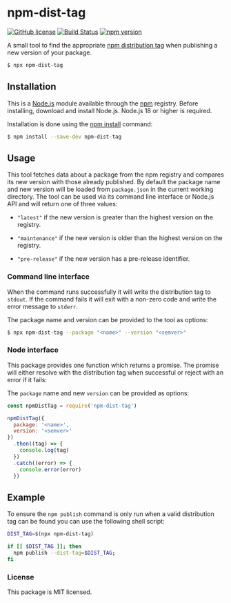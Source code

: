 # npm-dist-tag

[![GitHub license](https://img.shields.io/badge/license-MIT-blue.svg)](https://github.com/i-like-robots/npm-dist-tag/blob/main/LICENSE) [![Build Status](https://travis-ci.org/i-like-robots/npm-dist-tag.svg?branch=main)](https://travis-ci.org/i-like-robots/npm-dist-tag) [![npm version](https://img.shields.io/npm/v/npm-dist-tag.svg?style=flat)](https://www.npmjs.com/package/npm-dist-tag)

A small tool to find the appropriate [npm distribution tag][1] when publishing a new version of your package.

[1]: https://docs.npmjs.com/adding-dist-tags-to-packages

```sh
$ npx npm-dist-tag
```


## Installation

This is a [Node.js] module available through the [npm] registry. Before installing, download and install Node.js. Node.js 18 or higher is required.

Installation is done using the [npm install] command:

```sh
$ npm install --save-dev npm-dist-tag
```

[Node.js]: https://nodejs.org/en/
[npm]: https://www.npmjs.com/
[npm install]: https://docs.npmjs.com/getting-started/installing-npm-packages-locally


## Usage

This tool fetches data about a package from the npm registry and compares its new version with those already published. By default the package name and new version will be loaded from `package.json` in the current working directory. The tool can be used via its command line interface or Node.js API and will return one of three values:

  - `"latest"` if the new version is greater than the highest version on the registry.

  - `"maintenance"` if the new version is older than the highest version on the registry.

  - `"pre-release"` if the new version has a pre-release identifier.


### Command line interface

When the command runs successfully it will write the distribution tag to `stdout`. If the command fails it will exit with a non-zero code and write the error message to `stderr`.

The package name and version can be provided to the tool as options:

```sh
$ npx npm-dist-tag --package "<name>" --version "<semver>"
```


### Node interface

This package provides one function which returns a promise. The promise will either resolve with the distribution tag when successful or reject with an error if it fails:

The `package` name and new `version` can be provided as options:

```js
const npmDistTag = require('npm-dist-tag')

npmDistTag({
  package: '<name>',
  version: '<semver>'
})
  .then((tag) => {
    console.log(tag)
  })
  .catch((error) => {
    console.error(error)
  })
```


## Example

To ensure the `npm publish` command is only run when a valid distribution tag can be found you can use the following shell script:

```sh
DIST_TAG=$(npx npm-dist-tag)

if [[ $DIST_TAG ]]; then
  npm publish --dist-tag=$DIST_TAG;
fi
```


### License

This package is MIT licensed.
